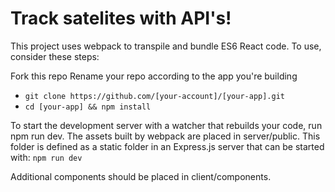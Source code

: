 # Track satelites with API's!

This project uses webpack to transpile and bundle ES6 React code. To use, consider these steps:

Fork this repo
Rename your repo according to the app you're building



* `git clone https://github.com/[your-account]/[your-app].git `
* `cd [your-app] && npm install`



To start the development server with a watcher that rebuilds your code, run npm run dev. The assets built by webpack are placed in server/public. This folder is defined as a static folder in an Express.js server that can be started with: `npm run dev`


Additional components should be placed in client/components.
